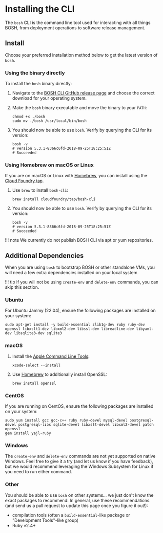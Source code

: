 # Installing the CLI

The `bosh` CLI is the command line tool used for interacting with all things BOSH, from deployment operations to software release management.


## Install

Choose your preferred installation method below to get the latest version of `bosh`.


### Using the binary directly

To install the `bosh` binary directly:

1. Navigate to the [BOSH CLI GitHub release page](https://github.com/cloudfoundry/bosh-cli/releases) and choose the correct download for your operating system.

1. Make the `bosh` binary executable and move the binary to your `PATH`:

    ```shell
    chmod +x ./bosh
    sudo mv ./bosh /usr/local/bin/bosh
    ```

1. You should now be able to use `bosh`. Verify by querying the CLI for its version:

    ```shell
    bosh -v
    # version 5.3.1-8366c6fd-2018-09-25T18:25:51Z
    # Succeeded
    ```

### Using Homebrew on macOS or Linux

If you are on macOS or Linux with [Homebrew](https://brew.sh/), you can install using the [Cloud Foundry tap](https://github.com/cloudfoundry/homebrew-tap).

1. Use `brew` to install `bosh-cli`:

    ```shell
    brew install cloudfoundry/tap/bosh-cli
    ```

1. You should now be able to use `bosh`. Verify by querying the CLI for its version:

    ```shell
    bosh -v
    # version 5.3.1-8366c6fd-2018-09-25T18:25:51Z
    # Succeeded
    ```

!!! note
    We currently do not publish BOSH CLI via apt or yum repositories.

## Additional Dependencies

When you are using `bosh` to bootstrap BOSH or other standalone VMs, you will need a few extra dependencies installed on your local system.

!!! tip
    If you will not be using `create-env` and `delete-env` commands, you can skip this section.


### Ubuntu

For Ubuntu Jammy (22.04), ensure the following packages are installed on your system:
```shell
sudo apt-get install -y build-essential zlib1g-dev ruby ruby-dev openssl libxslt1-dev libxml2-dev libssl-dev libreadline-dev libyaml-dev libsqlite3-dev sqlite3
```

### macOS

1. Install the [Apple Command Line Tools](https://developer.apple.com/download/more/):

    ```shell
    xcode-select --install
    ```

2. Use [Homebrew](https://brew.sh/) to additionally install OpenSSL:

    ```shell
    brew install openssl
    ```


### CentOS

If you are running on CentOS, ensure the following packages are installed on your system:

```shell
sudo yum install gcc gcc-c++ ruby ruby-devel mysql-devel postgresql-devel postgresql-libs sqlite-devel libxslt-devel libxml2-devel patch openssl
gem install yajl-ruby
```


### Windows

The `create-env` and `delete-env` commands are not yet supported on native Windows. Feel free to give it a try (and let us know if you have feedback), but we would recommend leveraging the Windows Subsystem for Linux if you need to run either command.

### Other

You should be able to use `bosh` on other systems... we just don't know the exact packages to recommend. In general, use these recommendations (and send us a pull request to update this page once you figure it out!):

 * compilation tools (often a `build-essential`-like package or "Development Tools"-like group)
 * Ruby v2.4+
